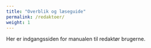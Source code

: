 ```yaml
---
title: "Overblik og læseguide"
permalink: /redaktoer/
weight: 1
---
```


Her er indgangssiden for manualen til redaktør brugerne.